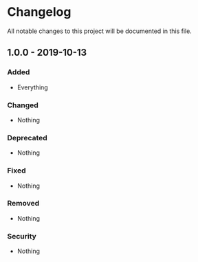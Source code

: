 # Changelog

All notable changes to this project will be documented in this file.

## 1.0.0 - 2019-10-13

### Added
- Everything

### Changed
- Nothing

### Deprecated
- Nothing

### Fixed
- Nothing

### Removed
- Nothing

### Security
- Nothing

